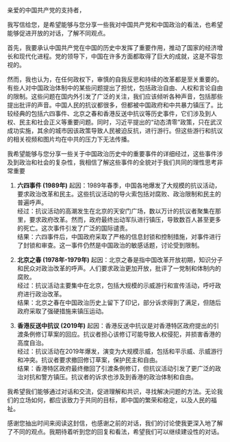 亲爱的中国共产党的支持者，

我写信给您，是希望能够与您分享一些我对中国共产党和中国政治的看法，也希望能够促进开放的对话，了解不同观点。

首先，我要承认中国共产党在中国的历史中发挥了重要作用，推动了国家的经济增长和现代化进程。党的领导下，中国在许多方面都取得了巨大的成就，这是不容忽视的。

然而，我也认为，在任何政权下，审慎的自我反思和持续的改革都是至关重要的。有些人对中国政治体制中的某些问题提出了担忧，包括政治自由、人权和言论自由的限制。这些问题在国内外引发了广泛的关注，我们应该倾听各种声音，包括那些提出批评的声音。中国人民的抗议都很多，但都被中国政府和中共暴力镇压了。比较经典的包括六四事件、北京之春和香港反送中抗议等历史事件，它们涉及到人权、民主和社会正义等重要问题。同时，习近平提出的“动态清零”政策，只在武汉成功实施，其余的城市因该政策导致人民被迫反抗，进行游行。但这些游行和抗议的相关视频和图片均在中共的压力下无法传播。

我希望能够与您分享一些关于中国政治历史中的重要事件的详细经过，这些事件涉及到政治和社会的复杂性，我相信了解这些事件的全貌对于我们共同的理性思考非常重要

1. **六四事件 (1989年)**
起因：1989年春季，中国各地爆发了大规模的抗议活动，要求政治改革和民主。这些抗议活动的导火索包括对腐败、政治限制和民主的普遍呼声。  
经过：抗议活动的高潮发生在北京的天安门广场，数以万计的抗议者聚集在那里，要求政府改革。然而，政府最终出动军队进行镇压，导致数百人甚至更多的死亡。这次事件引发了广泛的国际谴责。  
结果：六四事件后，中国政府采取了严格的信息封锁和控制措施，对事件进行了封锁和审查。这一事件仍然是中国政治的敏感话题，讨论受到限制。  

2. **北京之春 (1978年-1979年)**
起因：北京之春是指中国改革开放初期，知识分子和民众对政治改革的呼声。人们要求政治更加开放，批评了一党制和体制内的腐败。  
经过：抗议活动主要集中在北京，包括大规模的示威游行和宣传活动，呼吁政府进行政治改革。  
结果：北京之春在中国政治历史上留下了印记，部分诉求得到了满足，但随后政府采取了强硬措施来镇压运动。  

3. **香港反送中抗议 (2019年)**
起因：香港反送中抗议是对香港特区政府提出的引渡条例修订草案的回应。抗议者担心该修订可能导致人权侵犯，并损害香港的高度自治。  
经过：抗议活动在2019年爆发，演变为大规模示威，包括和平示威、示威游行和冲突。抗议者要求撤回修订草案，保护民主和自由。  
结果：香港特区政府最终撤回了引渡条例修订，但抗议活动引发了更广泛的政治对抗和警方镇压。抗议者的诉求也涉及到香港的政治体制和自由。  

我希望我们能够通过对话和交流，促进理解和共识，寻找解决问题的方法。无论我们的立场如何，都应该致力于共同的目标，即中国的繁荣和稳定，以及人民的福祉。

感谢您抽出时间来阅读这封信，也感谢之前的对话，我们的讨论使我更深入地了解了不同的观点。我期待着听到您的回复和看法，希望我们可以继续建设性的对话。
